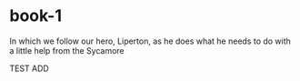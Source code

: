 book-1
======

In which we follow our hero, Liperton, as he does what he needs to do with a little help from the Sycamore

TEST ADD
